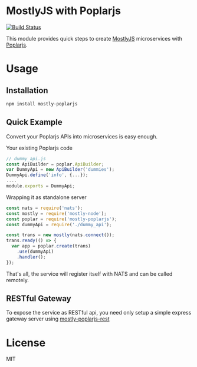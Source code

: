 MostlyJS with Poplarjs
======================

[![Build Status](https://travis-ci.org/mostlyjs/mostly-poplarjs.svg)](https://travis-ci.org/mostlyjs/mostly-poplarjs)

This module provides quick steps to create [MostlyJS](https://github.com/MostlyJS/mostly-node) microservices with [Poplarjs](https://github.com/poplarjs/poplar).

# Usage

## Installation

```bash
npm install mostly-poplarjs
```

## Quick Example

Convert your Poplarjs APIs into microservices is easy enough.

Your existing Poplarjs code
```javascript
// dummy_api.js
const ApiBuilder = poplar.ApiBuilder;
var DummyApi = new ApiBuilder('dummies');
DummyApi.define('info', {...});
....
module.exports = DummyApi;
```

Wrapping it as standalone server
```javascript
const nats = require('nats');
const mostly = require('mostly-node');
const poplar = require('mostly-poplarjs');
const dummyApi = require('./dummy_api');

const trans = new mostly(nats.connect());
trans.ready(() => {
  var app = poplar.create(trans)
    .use(dummyApi)
    .handler();
});
```

That's all, the service will register itself with NATS and can be called remotely.

## RESTful Gateway

To expose the service as RESTful api, you need only setup a simple express gateway server using [mostly-poplarjs-rest](https://github.com/MostlyJS/mostly-poplarjs-rest)

# License

MIT